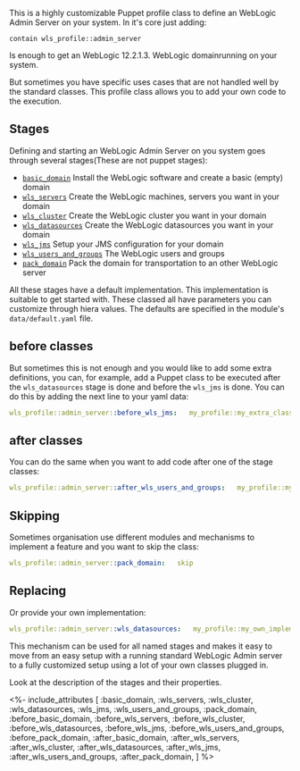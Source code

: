This is a highly customizable Puppet profile class to define an WebLogic Admin Server on your system. In it's core just adding:

```
contain wls_profile::admin_server
```

Is enough to get an WebLogic 12.2.1.3. WebLogic domainrunning on your system. 

But sometimes you have specific uses cases that are not handled well by the standard classes. This profile class allows you to add your own code to the execution.

## Stages

Defining and starting an WebLogic Admin Server on you system goes through several stages(These are not puppet stages):

- [`basic_domain`](./basic_domain.html)   Install the WebLogic software and create a basic (empty) domain
- [`wls_servers`](./wls_servers.html)   Create the WebLogic machines, servers you want in your domain
- [`wls_cluster`](./wls_cluster.html)   Create the WebLogic cluster you want in your domain
- [`wls_datasources`](./wls_datasources)   Create the WebLogic datasources you want in your domain
- [`wls_jms`](./wls_jms.html)   Setup your JMS configuration for your domain
- [`wls_users_and_groups`](./wls_users_and_groups.html)    The WebLogic users and groups
- [`pack_domain`](./pack_domain.html)   Pack the domain for transportation to an other WebLogic server

All these stages have a default implementation. This implementation is suitable to get started with. These classed all have parameters you can customize through hiera values. The defaults are specified in the module's `data/default.yaml` file. 

## before classes

But sometimes this is not enough and you would like to add some extra definitions, you can, for example, add a Puppet class to be executed after the `wls_datasources` stage is done and before the `wls_jms` is done. You can do this by adding the next line to your yaml data:

```yaml
wls_profile::admin_server::before_wls_jms:   my_profile::my_extra_class
```

## after classes

You can do the same when you want to add code after one of the stage classes:

```yaml
wls_profile::admin_server::after_wls_users_and_groups:   my_profile::my_extra_class
```

## Skipping

Sometimes organisation use different modules and mechanisms to implement a feature and you want to skip the class:

```yaml
wls_profile::admin_server::pack_domain:   skip
```

## Replacing

Or provide your own implementation:

```yaml
wls_profile::admin_server::wls_datasources:   my_profile::my_own_implementation
```

This mechanism can be used for all named stages and makes it easy to move from an easy setup with a running standard WebLogic Admin server to a fully customized setup using a lot of your own classes plugged in.

Look at the description of the stages and their properties.

<%- include_attributes [
  :basic_domain,
  :wls_servers,
  :wls_cluster,
  :wls_datasources,
  :wls_jms,
  :wls_users_and_groups,
  :pack_domain,
  :before_basic_domain,
  :before_wls_servers,
  :before_wls_cluster,
  :before_wls_datasources,
  :before_wls_jms,
  :before_wls_users_and_groups,
  :before_pack_domain,
  :after_basic_domain,
  :after_wls_servers,
  :after_wls_cluster,
  :after_wls_datasources,
  :after_wls_jms,
  :after_wls_users_and_groups,
  :after_pack_domain,
] %>

